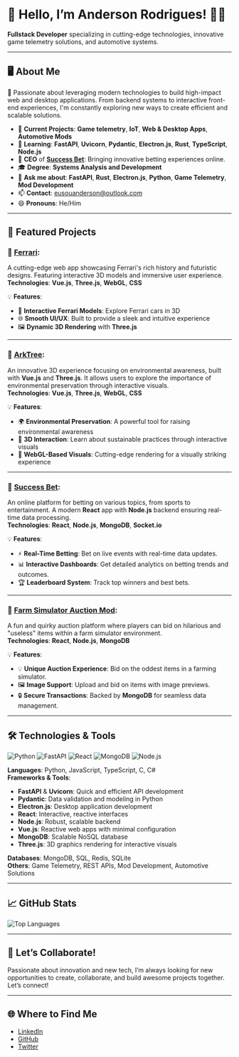 # 👋 **Hello, I’m Anderson Rodrigues!** 🚗🚀
**Fullstack Developer** specializing in cutting-edge technologies, innovative game telemetry solutions, and automotive systems.

---

## 🖥️ **About Me**
💚 Passionate about leveraging modern technologies to build high-impact web and desktop applications. From backend systems to interactive front-end experiences, I'm constantly exploring new ways to create efficient and scalable solutions.

- 🔭 **Current Projects**: **Game telemetry**, **IoT**, **Web & Desktop Apps**, **Automotive Mods**
- 🌱 **Learning**: **FastAPI**, **Uvicorn**, **Pydantic**, **Electron.js**, **Rust**, **TypeScript**, **Node.js**
- 🏢 **CEO** of **[Success Bet](https://apostouganhou.vercel.app/)**: Bringing innovative betting experiences online.
- 🎓 **Degree**: **Systems Analysis and Development**
- 💬 **Ask me about**: **FastAPI**, **Rust**, **Electron.js**, **Python**, **Game Telemetry**, **Mod Development**
- 📫 **Contact**: [eusouanderson@outlook.com](mailto:eusouanderson@outlook.com)
- 😄 **Pronouns**: He/Him

---

## 🚀 **Featured Projects**

### 🚗 **[Ferrari](https://ferrari-tan.vercel.app/)**:  
A cutting-edge web app showcasing Ferrari's rich history and futuristic designs. Featuring interactive 3D models and immersive user experience.  
**Technologies**: **Vue.js**, **Three.js**, **WebGL**, **CSS**

💡 **Features**:
- 🚗 **Interactive Ferrari Models**: Explore Ferrari cars in 3D
- 🌐 **Smooth UI/UX**: Built to provide a sleek and intuitive experience
- 🖼️ **Dynamic 3D Rendering** with **Three.js**

---

### 🌳 **[ArkTree](https://ark-tree.vercel.app/)**:  
An innovative 3D experience focusing on environmental awareness, built with **Vue.js** and **Three.js**. It allows users to explore the importance of environmental preservation through interactive visuals.  
**Technologies**: **Vue.js**, **Three.js**, **WebGL**, **CSS**

💡 **Features**:
- 🌍 **Environmental Preservation**: A powerful tool for raising environmental awareness
- 🌱 **3D Interaction**: Learn about sustainable practices through interactive visuals
- 🚀 **WebGL-Based Visuals**: Cutting-edge rendering for a visually striking experience

---

### 💸 **[Success Bet](https://apostouganhou.vercel.app/)**:  
An online platform for betting on various topics, from sports to entertainment. A modern **React** app with **Node.js** backend ensuring real-time data processing.  
**Technologies**: **React**, **Node.js**, **MongoDB**, **Socket.io**

💡 **Features**:
- ⚡ **Real-Time Betting**: Bet on live events with real-time data updates.
- 📊 **Interactive Dashboards**: Get detailed analytics on betting trends and outcomes.
- 🏆 **Leaderboard System**: Track top winners and best bets.

---

### 🐄 **[Farm Simulator Auction Mod](https://farm-simulator-auction-mod.vercel.app/)**:  
A fun and quirky auction platform where players can bid on hilarious and "useless" items within a farm simulator environment.  
**Technologies**: **React**, **Node.js**, **MongoDB**

💡 **Features**:
- 💡 **Unique Auction Experience**: Bid on the oddest items in a farming simulator.
- 🖼️ **Image Support**: Upload and bid on items with image previews.
- 🔒 **Secure Transactions**: Backed by **MongoDB** for seamless data management.

---

## 🛠️ **Technologies & Tools**

![Python](https://img.shields.io/badge/Python-3776AB?style=for-the-badge&logo=python&logoColor=white)
![FastAPI](https://img.shields.io/badge/FastAPI-009688?style=for-the-badge&logo=fastapi&logoColor=white)
![React](https://img.shields.io/badge/React-61DAFB?style=for-the-badge&logo=react&logoColor=black)
![MongoDB](https://img.shields.io/badge/MongoDB-47A248?style=for-the-badge&logo=mongodb&logoColor=white)
![Node.js](https://img.shields.io/badge/Node.js-43853D?style=for-the-badge&logo=node-dot-js&logoColor=white)

**Languages**: Python, JavaScript, TypeScript, C, C#  
**Frameworks & Tools**:
- **FastAPI** & **Uvicorn**: Quick and efficient API development
- **Pydantic**: Data validation and modeling in Python
- **Electron.js**: Desktop application development
- **React**: Interactive, reactive interfaces
- **Node.js**: Robust, scalable backend
- **Vue.js**: Reactive web apps with minimal configuration
- **MongoDB**: Scalable NoSQL database
- **Three.js**: 3D graphics rendering for interactive visuals

**Databases**: MongoDB, SQL, Redis, SQLite  
**Others**: Game Telemetry, REST APIs, Mod Development, Automotive Solutions

---

## 📈 **GitHub Stats**


![Top Languages](https://github-readme-stats.vercel.app/api/top-langs/?username=eusouanderson&layout=compact&theme=dark)

---

## 🤝 **Let’s Collaborate!**
Passionate about innovation and new tech, I’m always looking for new opportunities to create, collaborate, and build awesome projects together. Let’s connect!

---

## 🌐 **Where to Find Me**

- [LinkedIn](https://www.linkedin.com/in/anderson-rodrigues-24003823b/)
- [GitHub](https://github.com/eusouanderson)
- [Twitter](https://twitter.com/seu-twitter)
